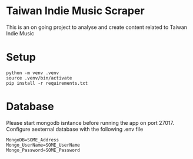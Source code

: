 # Taiwan Indie Music Scraper
This is an on going project to analyse and create content related to Taiwan Indie Music

# Setup
```
python -m venv .venv
source .venv/bin/activate
pip install -r requirements.txt
```

# Database
Please start mongodb isntance before running the app on port 27017.
Configure aexternal database with the following .env file
```
MongoDB=SOME_Address
Mongo_UserName=SOME_UserName
Mongo_Password=SOME_Password
```
